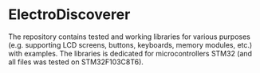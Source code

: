 # ElectroDiscoverer
The repository contains tested and working libraries for various purposes (e.g. supporting LCD screens, buttons, keyboards, memory modules, etc.) with examples. The libraries is dedicated for microcontrollers STM32 (and all files was tested on STM32F103C8T6). 
